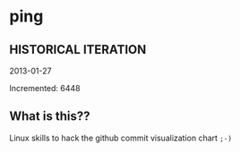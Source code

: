 # ping

## HISTORICAL ITERATION
2013-01-27

Incremented: 6448

## What is this?? 
Linux skills to hack the github commit visualization chart `;-)`
